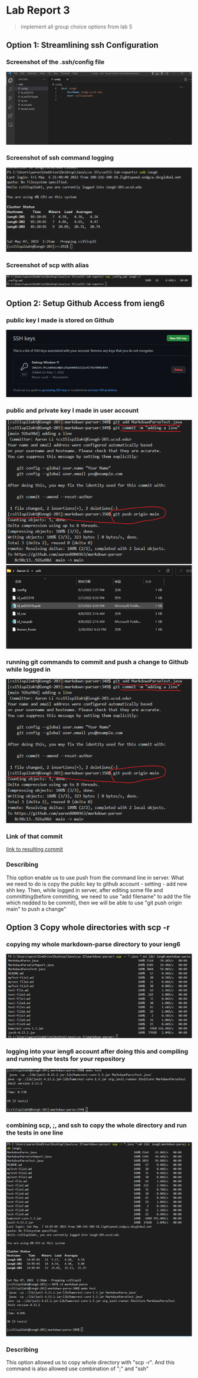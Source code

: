 # Lab Report 3
> implement all group choice options from lab 5

## Option 1: Streamlining ssh Configuration

### Screenshot of the .ssh/config file
![Image](report3Image\ConfigEditing.png)

### Screenshot of ssh command logging 
![Image](report3Image\loginWithIeng6.png)

### Screenshot of scp with alias
![Image](report3Image\scpWithAlie.png)

## Option 2: Setup Github Access from ieng6

### public key I made is stored on Github
![Image](report3Image\pubKeyInGithub.png)

### public and private key I made in user account
![Image](report3Image\successfulPush.png)
![Image](report3Image\privateKey&puclicKeyInUserAcc.png)

### running git commands to commit and push a change to Github while logged in
![Image](report3Image\successfulPush.png)

### Link of that commit
[Iink to resulting commit](https://github.com/aaron8004963/markdown-parser/commit/926a98dd715855f72306302155ebadd0be165e52)

### Describing
This option enable us to use push from the command line in server. What we need to do is copy the public key to github account - setting - add new shh key. Then, while logged in server, after editing some file and committing(before commiting, we need to use "add filename" to add the file which nedded to be commit), then we will be able to use "git push origin main" to push a change"

## Option 3 Copy whole directories with scp -r
### copying my whole markdown-parse directory to your ieng6 
![Image](report3Image\copyingWholeDirectory.png)

### logging into your ieng6 account after doing this and compiling and running the tests for your repository
![Image](report3Image\compilelingAndRunTests.png)

### combining scp, ;, and ssh to copy the whole directory and run the tests in one line
![Image](report3Image\combineAndTest.png)

### Describing
This option allowed us to copy whole directory with "scp -r". And this command is also allowed use combination of ";" and "ssh"